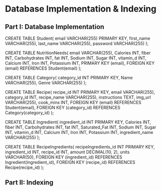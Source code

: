 # Database Implementation & Indexing

## Part I: Database Implementation

CREATE TABLE Student(
email VARCHAR(255) PRIMARY KEY,
first_name VARCHAR(255),
last_name VARCHAR(255),
password VARCHAR(255)
);

CREATE TABLE NutritionNeeds(
email VARCHAR(255),
Calories INT,
fiber INT,
Carbohydrates INT,
fat INT,
Sodium INT,
Sugar INT,
vitamin_d INT,
Calcium INT,
Iron INT,
Potassium INT,
PRIMARY KEY (email),
FOREIGN KEY (email) REFERENCES Student(email)
);

CREATE TABLE Category(
category_id INT PRIMARY KEY,
Name VARCHAR(255),
Genre VARCHAR(255)
);


CREATE TABLE Recipe(
recipe_id INT PRIMARY KEY,
email VARCHAR(255),
category_id INT,
recipe_name VARCHAR(255),
instructions TEXT,
img_url VARCHAR(255),
cook_mins INT,
FOREIGN KEY (email) REFERENCES Student(email),
FOREIGN KEY (category_id) REFERENCES Category(category_id)
);

CREATE TABLE Ingredient(
ingredient_id INT PRIMARY KEY,
Calories INT,
fiber INT,
Carbohydrates INT,
fat INT,
Saturated_Fat INT,
Sodium INT,
Sugar INT,
vitamin_d INT,
Calcium INT,
Iron INT,
Potassium INT,
ingredient_name VARCHAR(255)
);

CREATE TABLE RecipeIngredients(
recipeIngredients_id INT PRIMARY KEY,
ingredient_id INT,
recipe_id INT,
amount DECIMAL(10, 2),
units VARCHAR(50),
FOREIGN KEY (ingredient_id) REFERENCES Ingredient(ingredient_id),
FOREIGN KEY (recipe_id) REFERENCES Recipe(recipe_id)
);

## Part II: Indexing
